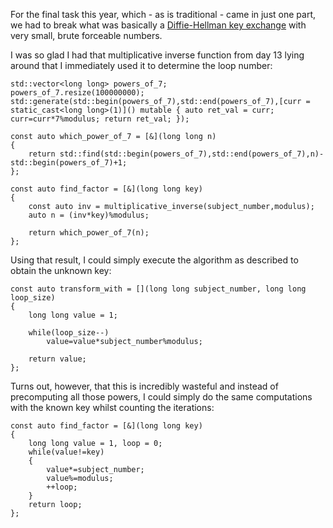 
For the final task this year, which - as is traditional - came in just one part, we had to break what was basically a [Diffie-Hellman key exchange](https://en.wikipedia.org/wiki/Diffie%E2%80%93Hellman_key_exchange) with very small, brute forceable numbers.

I was so glad I had that multiplicative inverse function from day 13 lying around that I immediately used it to determine the loop number:

	std::vector<long long> powers_of_7;
	powers_of_7.resize(100000000);
	std::generate(std::begin(powers_of_7),std::end(powers_of_7),[curr = static_cast<long long>(1)]() mutable { auto ret_val = curr; curr=curr*7%modulus; return ret_val; });
	
	const auto which_power_of_7 = [&](long long n)
	{
		return std::find(std::begin(powers_of_7),std::end(powers_of_7),n)-std::begin(powers_of_7)+1;
	};
	
	const auto find_factor = [&](long long key)
	{
		const auto inv = multiplicative_inverse(subject_number,modulus);
		auto n = (inv*key)%modulus;
		
		return which_power_of_7(n);
	};

Using that result, I could simply execute the algorithm as described to obtain the unknown key:

	const auto transform_with = [](long long subject_number, long long loop_size)
	{
		long long value = 1;
		
		while(loop_size--)
			value=value*subject_number%modulus;
		
		return value;
	};

Turns out, however, that this is incredibly wasteful and instead of precomputing all those powers, I could simply do the same computations with the known key whilst counting the iterations:

	const auto find_factor = [&](long long key)
	{
		long long value = 1, loop = 0;
		while(value!=key)
		{
			value*=subject_number;
			value%=modulus;
			++loop;
		}
		return loop;
	};

